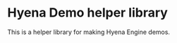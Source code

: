 Hyena Demo helper library
=========================

This is a helper library for making Hyena Engine demos.
